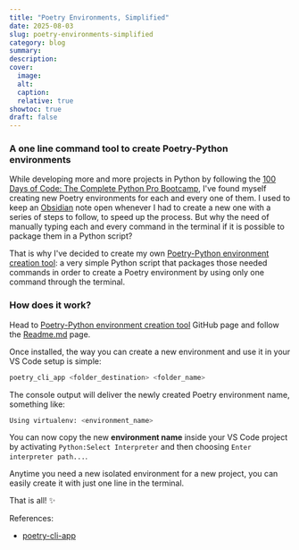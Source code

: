 ```yaml
---
title: "Poetry Environments, Simplified"
date: 2025-08-03
slug: poetry-environments-simplified
category: blog
summary:
description:
cover:
  image:
  alt:
  caption:
  relative: true
showtoc: true
draft: false
---
```



### A one line command tool to create Poetry-Python environments
While developing more and more projects in Python by following the [100 Days of Code: The Complete Python Pro Bootcamp](https://shorturl.at/JpasI), I've found myself creating new Poetry environments for each and every one of them. I used to keep an [Obsidian](https://obsidian.md/) note open whenever I had to create a new one with a series of steps to follow, to speed up the process.
But why the need of manually typing each and every command in the terminal if it is possible to package them in a Python script?

That is why I've decided to create my own [Poetry-Python environment creation tool](https://github.com/alessandro-maccario/poetry-cli-app): a very simple Python script that packages those needed commands in order to create a Poetry environment by using only one command through the terminal.

### How does it work?
Head to [Poetry-Python environment creation tool](https://github.com/alessandro-maccario/poetry-cli-app) GitHub page and follow the [Readme.md](https://github.com/alessandro-maccario/poetry-cli-app/blob/master/README.md) page.

Once installed, the way you can create a new environment and use it in your VS Code setup is simple:
```sh
poetry_cli_app <folder_destination> <folder_name>
```

The console output will deliver the newly created Poetry environment name, something like:

```sh
Using virtualenv: <environment_name>
```

You can now copy the new **environment name** inside your VS Code project by activating `Python:Select Interpreter` and then choosing `Enter interpreter path...`.

Anytime you need a new isolated environment for a new project, you can easily create it with just one line in the terminal.

That is all! ✨


References:
- [poetry-cli-app](https://github.com/alessandro-maccario/poetry-cli-app)